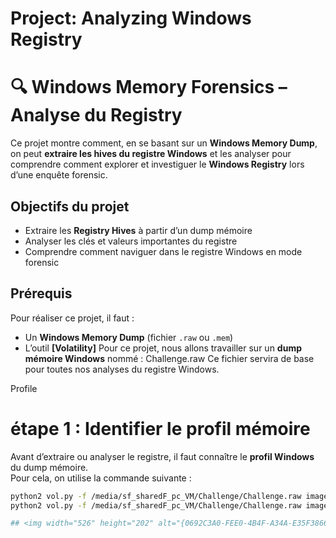 # Project: Analyzing Windows Registry
# 🔍 Windows Memory Forensics – Analyse du Registry

Ce projet montre comment, en se basant sur un **Windows Memory Dump**, on peut **extraire les hives du registre Windows** et les analyser pour comprendre comment explorer et investiguer le **Windows Registry** lors d’une enquête forensic.


##  Objectifs du projet

- Extraire les **Registry Hives** à partir d’un dump mémoire
- Analyser les clés et valeurs importantes du registre
- Comprendre comment naviguer dans le registre Windows en mode forensic


##  Prérequis

Pour réaliser ce projet, il faut :

- Un **Windows Memory Dump** (fichier `.raw` ou `.mem`)
- L’outil **[Volatility]**
Pour ce projet, nous allons travailler sur un **dump mémoire Windows** nommé : Challenge.raw
Ce fichier servira de base pour toutes nos analyses du registre Windows.


Profile
#  étape 1 : Identifier le profil mémoire

Avant d’extraire ou analyser le registre, il faut connaître le **profil Windows** du dump mémoire.  
Pour cela, on utilise la commande suivante :

```bash
python2 vol.py -f /media/sf_sharedF_pc_VM/Challenge/Challenge.raw imageinfo
python2 vol.py -f /media/sf_sharedF_pc_VM/Challenge/Challenge.raw imageinfo

## <img width="526" height="202" alt="{0692C3A0-FEE0-4B4F-A34A-E35F38666365}" src="https://github.com/user-attachments/assets/5cd0c63e-f091-4144-aa91-d38e547c1b0a" />


